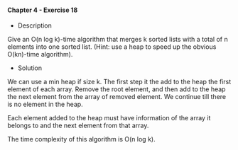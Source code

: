 #### Chapter 4 - Exercise 18
* Description

Give an O(n log k)-time algorithm that merges k sorted lists with a total
of n elements into one sorted list. (Hint: use a heap to speed up the obvious
O(kn)-time algorithm).

* Solution

We can use a min heap if size k.
The first step it the add to the heap the first element of each array.
Remove the root element, and then add to the heap the next element from the array of removed element.
We continue till there is no element in the heap.

Each element added to the heap must have information of the array it belongs to and the next element from that array.

The time complexity of this algorithm is O(n log k).